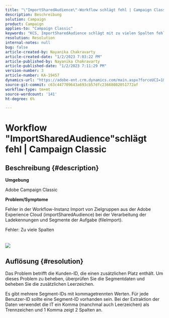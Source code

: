 ```yaml
---
title: "\"ImportSharedAudience\"-Workflow schlägt fehl | Campaign Classic"
description: Beschreibung
solution: Campaign
product: Campaign
applies-to: "Campaign Classic"
keywords: "KCS, ImportSharedAudience schlägt mit zu vielen Spalten fehl."
resolution: Resolution
internal-notes: null
bug: false
article-created-by: Nayanika Chakravarty
article-created-date: "1/2/2023 7:03:22 PM"
article-published-by: Nayanika Chakravarty
article-published-date: "1/2/2023 7:11:29 PM"
version-number: 3
article-number: KA-19457
dynamics-url: "https://adobe-ent.crm.dynamics.com/main.aspx?forceUCI=1&pagetype=entityrecord&etn=knowledgearticle&id=082c481f-d08a-ed11-81ac-6045bd006c82"
source-git-commit: c63c447709643a693cb57dfc23668082051772af
workflow-type: tm+mt
source-wordcount: '141'
ht-degree: 6%

---
```


# Workflow &quot;ImportSharedAudience&quot;schlägt fehl | Campaign Classic

## Beschreibung {#description}


<b>Umgebung</b>

Adobe Campaign Classic

<b>Problem/Symptome</b>

Fehler in der Workflow-Instanz Import von Zielgruppen aus der Adobe Experience Cloud (importSharedAudience) bei der Verarbeitung der Ladekennungen und Segmente der Aufgabe (fileImport).

Fehler: Zu viele Spalten
<br> <br><br>![](https://adobe.sharepoint.com/sites/D365EntAttachments/account/604485c9-a5ed-e811-a94a-000d3a34e4b0/incident/E-000185882/Fileimport%20Error.png)

## Auflösung {#resolution}


Das Problem betrifft die Kunden-ID, die einen zusätzlichen Platz enthält. Um dieses Problem zu beheben, überprüfen Sie die Segmentdaten und beheben Sie die zusätzlichen Leerzeichen.

Es gibt mehrere Segment-IDs mit kommagetrennten Werten. Für jede Benutzer-ID sollte eine Segment-ID vorhanden sein. Bei der Extraktion der Daten verwendet die IT ein Komma (manchmal auch Leerzeichen) als Trennzeichen und 1 Komma zeigt 2 Spalten an.
